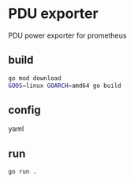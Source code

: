# PDU exporter

PDU power exporter for prometheus

## build

```bash
go mod download
GOOS=linux GOARCH=amd64 go build
```

## config

yaml

## run

```bash
go run .
```